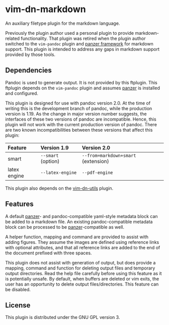 # vim-dn-markdown #

An auxiliary filetype plugin for the markdown language.

Previously the plugin author used a personal plugin to provide markdown-
related functionality. That plugin was retired when the plugin author switched
to the `vim-pandoc` plugin and [panzer
framework](https://github.com/msprev/panzer) for markdown support. This plugin
is intended to address any gaps in markdown support provided by those tools.

## Dependencies ##

Pandoc is used to generate output. It is not provided by this ftplugin. This
ftplugin depends on the `vim-pandoc` plugin and assumes
[panzer](https://github.com/msprev/panzer) is installed and configured.

This plugin is designed for use with pandoc version 2.0. At the time of writing
this is the development branch of pandoc, while the production version is 1.19.
As the change in major version number suggests, the interfaces of these two
versions of pandoc are incompatible. Hence, this plugin will not work with the
current production version of pandoc. There are two known incompatibilities
between these versions that affect this plugin:

| Feature    | Version 1.9      | Version 2.0                       |
|:-----------|:-----------------|:----------------------------------|
|smart       |`--smart` (option)|`--from=markdown+smart` (extension)|
|latex engine|`--latex-engine`  |`--pdf-engine`                     |

This plugin also depends on the
[vim-dn-utils](https://github.com/dnebauer/vim-dn-utils) plugin.

## Features ##

A default [panzer](https://github.com/msprev/panzer)- and pandoc-compatible
yaml-style metadata block can be added to a markdown file. An existing
pandoc-compatible metadata block can be processed to be
[panzer](https://github.com/msprev/panzer)-compatible as well.

A helper function, mapping and command are provided to assist with adding
figures. They assume the images are defined using reference links with optional
attributes, and that all reference links are added to the end of the document
prefixed with three spaces.

This plugin does not assist with generation of output, but does provide a
mapping, command and function for deleting output files and temporary output
directories. Read the help file carefully before using this feature as it is
potentially unsafe. By default, when buffers are deleted or vim exits, the user
has an opportunity to delete output files/directories. This feature can be
disabled.

## License ##

This plugin is distributed under the GNU GPL version 3.
